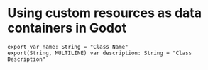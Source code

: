 # Using custom resources as data containers in Godot

```gdscript
export var name: String = "Class Name"
export(String, MULTILINE) var description: String = "Class Description"
```